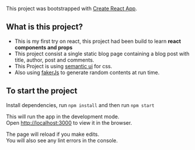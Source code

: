 This project was bootstrapped with [Create React App](https://github.com/facebook/create-react-app).

## What is this project?
* This is my first try on react, this project had been build to learn **react components and props**
* This project consist a single static blog page containing a blog post with title, author, post and comments.
* This Project is using [semantic ui](https://semantic-ui.com/) for css.
* Also using [fakerJs](https://github.com/marak/Faker.js/) to generate random contents at run time.

## To start the project
Install dependencies, run `npm install` and then run `npm start`

This will run the app in the development mode.<br />
Open [http://localhost:3000](http://localhost:3000) to view it in the browser.

The page will reload if you make edits.<br />
You will also see any lint errors in the console.
